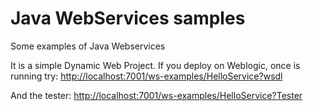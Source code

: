 # Java WebServices samples
Some examples of Java Webservices

It is a simple Dynamic Web Project. If you deploy on Weblogic,
once is running try:
[http://localhost:7001/ws-examples/HelloService?wsdl](http://localhost:7001/ws-examples/HelloService?wsdl "click here")

And the tester:
[http://localhost:7001/ws-examples/HelloService?Tester](http://localhost:7001/ws-examples/HelloService?Tester "Click to see the tester")